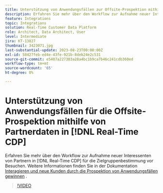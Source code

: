 ```yaml
---
title: Unterstützung von Anwendungsfällen zur Offsite-Prospektion mithilfe von Partnerdaten in [!DNL Real-Time CDP]
description: Erfahren Sie mehr über den Workflow zur Aufnahme neuer Interessenten von Partnern in [!DNL Real-Time CDP] für das Targeting vor Besuchen. 
feature: Integrations
topic: Integrations
solution: Real-Time Customer Data Platform
role: Architect, Data Architect, User
level: Intermediate
jira: KT-13827
thumbnail: 3423071.jpg
last-substantial-update: 2023-08-23T00:00:00Z
exl-id: 58427feb-ed4e-43fe-921b-8deb24e2c531
source-git-commit: e5407a227303a28a4bc1b9ca7b46c241cdb360ed
workflow-type: tm+mt
source-wordcount: '65'
ht-degree: 0%

---
```


# Unterstützung von Anwendungsfällen für die Offsite-Prospektion mithilfe von Partnerdaten in [!DNL Real-Time CDP]

Erfahren Sie mehr über den Workflow zur Aufnahme neuer Interessenten von Partnern in [!DNL Real-Time CDP] für die Zielgruppenbestimmung vor Besuchen. Weitere Informationen finden Sie in der Dokumentation [Interagieren und neue Kunden durch die Prospektion von Anwendungsfällen gewinnen](https://experienceleague.adobe.com/docs/experience-platform/rtcdp/use-cases/partner-data/prospecting.html) .

>[!VIDEO](https://video.tv.adobe.com/v/3423071/?learn=on)
